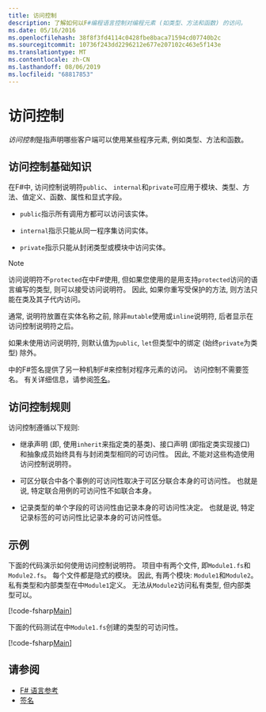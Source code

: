 ```yaml
---
title: 访问控制
description: 了解如何以F#编程语言控制对编程元素 (如类型、方法和函数) 的访问。
ms.date: 05/16/2016
ms.openlocfilehash: 38f8f3fd4114c0428fbe8baca71594cd07740b2c
ms.sourcegitcommit: 10736f243dd2296212e677e207102c463e5f143e
ms.translationtype: MT
ms.contentlocale: zh-CN
ms.lasthandoff: 08/06/2019
ms.locfileid: "68817853"
---
```

# <a name="access-control"></a>访问控制

*访问控制*是指声明哪些客户端可以使用某些程序元素, 例如类型、方法和函数。

## <a name="basics-of-access-control"></a>访问控制基础知识

在F#中, 访问控制说明符`public`、 `internal`和`private`可应用于模块、类型、方法、值定义、函数、属性和显式字段。

- `public`指示所有调用方都可以访问该实体。

- `internal`指示只能从同一程序集访问实体。

- `private`指示只能从封闭类型或模块中访问实体。

> [!NOTE]
> 访问说明符不`protected`在中F#使用, 但如果您使用的是用支持`protected`访问的语言编写的类型, 则可以接受访问说明符。 因此, 如果你重写受保护的方法, 则方法只能在类及其子代内访问。

通常, 说明符放置在实体名称之前, 除非`mutable`使用或`inline`说明符, 后者显示在访问控制说明符之后。

如果未使用访问说明符, 则默认值为`public`, `let`但类型中的绑定 (始终`private`为类型) 除外。

中的F#签名提供了另一种机制F#来控制对程序元素的访问。 访问控制不需要签名。 有关详细信息，请参阅[签名](signatures.md)。

## <a name="rules-for-access-control"></a>访问控制规则

访问控制遵循以下规则:

- 继承声明 (即, 使用`inherit`来指定类的基类)、接口声明 (即指定类实现接口) 和抽象成员始终具有与封闭类型相同的可访问性。 因此, 不能对这些构造使用访问控制说明符。

- 可区分联合中各个事例的可访问性取决于可区分联合本身的可访问性。 也就是说, 特定联合用例的可访问性不如联合本身。

- 记录类型的单个字段的可访问性由记录本身的可访问性决定。 也就是说, 特定记录标签的可访问性比记录本身的可访问性低。

## <a name="example"></a>示例

下面的代码演示如何使用访问控制说明符。 项目中有两个文件, 即`Module1.fs`和`Module2.fs`。 每个文件都是隐式的模块。 因此, 有两个模块: `Module1`和`Module2`。 私有类型和内部类型在中`Module1`定义。 无法从`Module2`访问私有类型, 但内部类型可以。

[!code-fsharp[Main](~/samples/snippets/fsharp/access-control/snippet1.fs)]

下面的代码测试在中`Module1.fs`创建的类型的可访问性。

[!code-fsharp[Main](~/samples/snippets/fsharp/access-control/snippet2.fs)]

## <a name="see-also"></a>请参阅

- [F# 语言参考](index.md)
- [签名](signatures.md)
